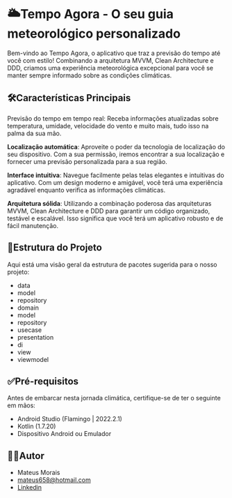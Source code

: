 # 🌥️Tempo Agora - O seu guia meteorológico personalizado


Bem-vindo ao Tempo Agora, o aplicativo que traz a previsão do tempo até você com estilo! Combinando a arquitetura MVVM, Clean Architecture e DDD, criamos uma experiência meteorológica excepcional para você se manter sempre informado sobre as condições climáticas.

## 🛠Características Principais
Previsão do tempo em tempo real: Receba informações atualizadas sobre temperatura, umidade, velocidade do vento e muito mais, tudo isso na palma da sua mão.

**Localização automática**: Aproveite o poder da tecnologia de localização do seu dispositivo. Com a sua permissão, iremos encontrar a sua localização e fornecer uma previsão personalizada para a sua região.

**Interface intuitiva**: Navegue facilmente pelas telas elegantes e intuitivas do aplicativo. Com um design moderno e amigável, você terá uma experiência agradável enquanto verifica as informações climáticas.

**Arquitetura sólida**: Utilizando a combinação poderosa das arquiteturas MVVM, Clean Architecture e DDD para garantir um código organizado, testável e escalável. Isso significa que você terá um aplicativo robusto e de fácil manutenção.

## 📂Estrutura do Projeto 

Aqui está uma visão geral da estrutura de pacotes sugerida para o nosso projeto:

* data
* model
* repository
* domain
* model
* repository
* usecase
* presentation 
* di
* view
* viewmodel


## ✅Pré-requisitos

Antes de embarcar nesta jornada climática, certifique-se de ter o seguinte em mãos:

* Android Studio (Flamingo | 2022.2.1)
* Kotlin (1.7.20)
* Dispositivo Android ou Emulador

## 👨‍💻Autor

* Mateus Morais
* mateus658@hotmail.com
* [Linkedin](https://www.linkedin.com/in/mateus-morais-208b7b1a1/)
